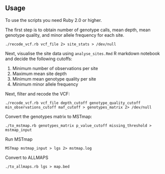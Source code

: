 ## Usage

To use the scripts you need Ruby 2.0 or higher.

The first step is to obtain number of genotype calls, mean depth, mean genotype quality, and minor allele frequency for each site.

```
./recode_vcf.rb vcf_file 2> site_stats > /dev/null
```

Next, visualise the site data using `analyse_sites.Rmd` R markdown notebook and decide the following cutoffs:

1. Minimum number of observations per site
2. Maximum mean site depth
3. Minimum mean genotype quality per site
4. Minimum minor allele frequency

Next, filter and recode the VCF:

```
./recode_vcf.rb vcf_file depth_cutoff genotype_quality_cutoff min_observations_cutoff maf_cutoff > genotypes_matrix 2> /dev/null
```

Convert the genotypes matrix to MSTmap:

```
./to_mstmap.rb genotypes_matrix p_value_cutoff missing_threshold > mstmap_input
```

Run MSTmap

```
MSTmap mstmap_input > lgs 2> mstmap.log
```

Convert to ALLMAPS

```
./to_allmaps.rb lgs > map.bed
```
